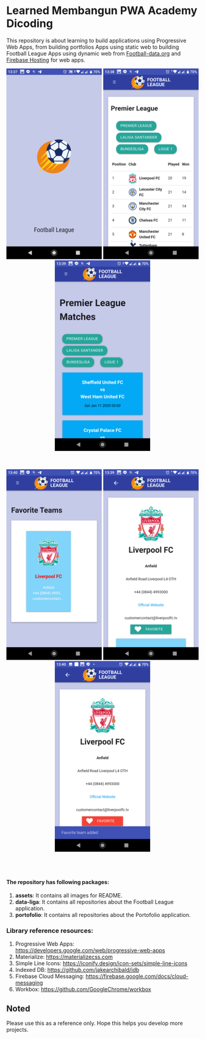 # Learned Membangun PWA Academy Dicoding

This repository is about learning to build applications using Progressive Web Apps, from building portfolios Apps using static web to building Football League Apps using dynamic web from [Football-data.org](https://www.football-data.org) and [Firebase Hosting](https://firebase.google.com/docs/hosting) for web apps.

<p align="center">
  <img src="./assets/ss_splash_screen.jpg" width="250">
  <img src="./assets/ss_standings.png" width="250">
  <img src="./assets/ss_matches.png" width="250">
</p>
<br>
<p align="center">
  <img src="./assets/ss_favorites.png" width="250">
  <img src="./assets/ss_detail.png" width="250">
  <img src="./assets/ss_toast.png" width="250">
</p>
<br>
<br>

#### The repository has following packages:

1. **assets**: It contains all images for README.
2. **data-liga**: It contains all repositories about the Football League application.
3. **portofolio**: It contains all repositories about the Portofolio application.

### Library reference resources:

1. Progressive Web Apps: https://developers.google.com/web/progressive-web-apps
2. Materialize: https://materializecss.com
3. Simple Line Icons: https://iconify.design/icon-sets/simple-line-icons
4. Indexed DB: https://github.com/jakearchibald/idb
5. Firebase Cloud Messaging: https://firebase.google.com/docs/cloud-messaging
6. Workbox: https://github.com/GoogleChrome/workbox

## Noted

Please use this as a reference only. Hope this helps you develop more projects.
